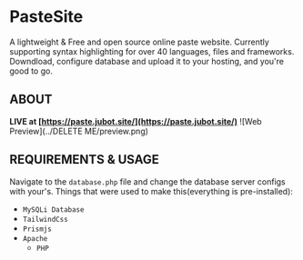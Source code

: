 # PasteSite

A lightweight & Free and open source online paste website. Currently supporting syntax highlighting for over 40 languages, files and frameworks. Downdload, configure database and upload it to your hosting, and you're good to go.

## ABOUT

**LIVE at [https://paste.jubot.site/](https://paste.jubot.site/)**
![Web Preview](../DELETE ME/preview.png)

## REQUIREMENTS & USAGE

Navigate to the `database.php` file and change the database server configs with your's.
Things that were used to make this(everything is pre-installed):

- `MySQLi Database`
- `TailwindCss`
- `Prismjs`
- `Apache`
  - `PHP`
